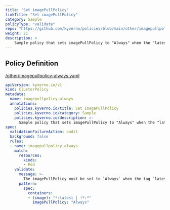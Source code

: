 ```yaml
---
title: "Set imagePullPolicy"
linkTitle: "Set imagePullPolicy"
category: Sample
policyType: "validate"
repo: "https://github.com/kyverno/policies/blob/main/other/imagepullpolicy-always.yaml"
weight: 21
description: >
    Sample policy that sets imagePullPolicy to "Always" when the "latest" tag is used.
---
```


## Policy Definition
<a href="https://github.com/kyverno/policies/raw/main//other/imagepullpolicy-always.yaml" target="-blank">/other/imagepullpolicy-always.yaml</a>

```yaml
apiVersion: kyverno.io/v1
kind: ClusterPolicy
metadata:
  name: imagepullpolicy-always
  annotations:
    policies.kyverno.io/title: Set imagePullPolicy
    policies.kyverno.io/category: Sample
    policies.kyverno.io/description: >-
      Sample policy that sets imagePullPolicy to "Always" when the "latest" tag is used.
spec:
  validationFailureAction: audit
  background: false
  rules:
  - name: imagepullpolicy-always
    match:
      resources:
        kinds:
        - Pod
    validate:
      message: >-
        The imagePullPolicy must be set to `Always` when the tag `latest` is used.
      pattern:
        spec:
          containers:
          - (image): "*:latest | !*:*"
            imagePullPolicy: "Always"
```
